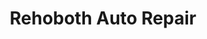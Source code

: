 ---
title: "Rehoboth Auto Repair"
url: /rehoboth-beach/rehoboth-auto-repair/
shop: Autowerkstatt
---